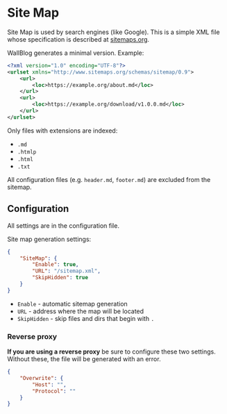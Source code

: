 # Site Map
Site Map is used by search engines (like Google).
This is a simple XML file whose specification is described at [sitemaps.org](https://www.sitemaps.org/protocol.html).

WallBlog generates a minimal version. Example:
```xml
<?xml version="1.0" encoding="UTF-8"?>
<urlset xmlns="http://www.sitemaps.org/schemas/sitemap/0.9">
	<url>
		<loc>https://example.org/about.md</loc>
	</url>
	<url>
		<loc>https://example.org/download/v1.0.0.md</loc>
	</url>
</urlset>
```

Only files with extensions are indexed:
- `.md`
- `.htmlp`
- `.html`
- `.txt`

All configuration files (e.g. `header.md`, `footer.md`) are excluded from the sitemap.


## Configuration
All settings are in the configuration file.

Site map generation settings:
```json
{
	"SiteMap": {
		"Enable": true,
		"URL": "/sitemap.xml",
		"SkipHidden": true
	}
}
```

- `Enable` - automatic sitemap generation
- `URL` - address where the map will be located
- `SkipHidden` - skip files and dirs that begin with `.`


### Reverse proxy
**If you are using a reverse proxy** be sure to configure these two settings.
Without these, the file will be generated with an error.

```json
{
	"Overwrite": {
		"Host": "",
		"Protocol": ""
	}
}
```

